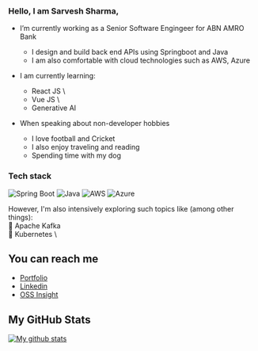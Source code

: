 ### Hello, I am Sarvesh Sharma,

- I’m currently working as a Senior Software Engingeer for ABN AMRO Bank
  - I design and build back end APIs using Springboot and Java
  - I am also comfortable with cloud technologies such as AWS, Azure

- I am currently learning:
  - React JS \
  - Vue JS \
  - Generative AI
- When speaking about non-developer hobbies
  - I love football and Cricket
  - I also enjoy traveling and reading
  - Spending time with my dog

### Tech stack 

![Spring Boot](https://img.shields.io/badge/springboot-%236DB33F.svg?style=for-the-badge&logo=springboot&logoColor=white)
![Java](https://img.shields.io/badge/java-%23ED8B00.svg?style=for-the-badge&logo=java&logoColor=white)
![AWS](https://img.shields.io/badge/Amazon_AWS-FF9900?style=for-the-badge&logo=amazonaws&logoColor=white)
![Azure](https://img.shields.io/badge/Azure_DevOps-0078D7?style=for-the-badge&logo=azure-devops&logoColor=white)

However, I'm also intensively exploring such topics like (among other things): \
🔹 Apache Kafka \
🔹 Kubernetes \

## You can reach me 

- [Portfolio](https://sarvesh27sharma.github.io/portfolio/)
- [Linkedin](https://www.linkedin.com/in/sarvesh-sharma-7685231b/)
- [OSS Insight](https://ossinsight.io/analyze/Sarvesh27Sharma)

## My GitHub Stats

<a href="https://github.com/piomin">
 <img align="center" src="https://github-readme-stats.vercel.app/api?username=sarvesh27sharma&show_icons=true&theme=light&line_height=27&include_all_commits=true&count_private=true&hide=issues,prs,contribs" alt="My github stats"/>
</a>
